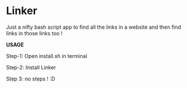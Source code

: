 # Linker

Just a nifty bash script app to find all the links in a website and then find links in those links too ! 

**USAGE**

Step-1: 
Open install.sh in terminal 



Step-2:
Install Linker



Step 3: 
no steps ! :D 
